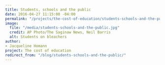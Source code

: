 ```yaml
---
title: Students, schools and the public
date: 2016-04-27 11:15:00 -04:00
permalink: "/projects/the-cost-of-education/students-schools-and-the-public/"
image:
  file: "/media/students-schools-and-the-public.jpg"
  credit: AP Photo/The Saginaw News, Neil Barris
  alt: Students on bleachers
author:
- Jacqueline Homann
project: The cost of education
redirect_from: "/blog/students-schools-and-the-public/"
---
```


